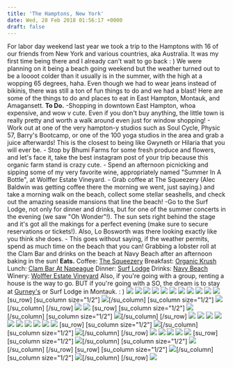 ```yaml
---
title: 'The Hamptons, New York'
date: Wed, 28 Feb 2018 01:56:17 +0000
draft: false
---
```


For labor day weekend last year we took a trip to the Hamptons with 16 of our friends from New York and various countries, aka Australia. It was my first time being there and I already can't wait to go back : ) We were planning on it being a beach going weekend but the weather turned out to be a loooot colder than it usually is in the summer, with the high at a wopping 65 degrees, haha. Even though we had to wear jeans instead of bikinis, there was still a ton of fun things to do and we had a blast! Here are some of the things to do and places to eat in East Hampton, Montauk, and Amagansett. **To Do.** -Shopping in downtown East Hampton, whoa expensive, and wow v cute. Even if you don't buy anything, the little town is really pretty and worth a walk around even just for window shopping! - Work out at one of the very hampton-y studios such as Soul Cycle, Physic 57, Barry's Bootcamp, or one of the 100 yoga studios in the area and grab a juice afterwards! This is the closest to being like Gwyneth or Hilaria that you will ever be. - Stop by Bhumi Farms for some fresh produce and flowers, and let's face it, take the best instagram post of your trip because this organic farm stand is crazy cute. - Spend an afternoon picnicking and sipping some of my very favorite wine, appropriately named "Summer In A Bottle", at Wolffer Estate Vineyard. - Grab coffee at The Squeezery (Alec Baldwin was getting coffee there the morning we went, just saying.) and take a morning walk on the beach, collect some stellar seashells, and check out the amazing seaside mansions that line the beach! -Go to the Surf Lodge, not only for dinner and drinks, but for one of the summer concerts in the evening (we saw "Oh Wonder"!). The sun sets right behind the stage and it's got all the makings for a perfect evening (make sure to secure reservations or tickets!). Also, Lo Bosworth was there looking exactly like you think she does. - This goes without saying, if the weather permits, spend as much time on the beach that you can! Grabbing a lobster roll at the Clam Bar and drinks on the beach at Navy Beach after an afternoon baking in the sun! **Eats.** Coffee: [The Squeezery](https://www.instagram.com/explore/locations/1674548829514486/the-squeezery/) Breakfast: [Organic Krush](https://www.instagram.com/organickrush/?hl=en) Lunch: [Clam Bar At Napeague](https://www.google.com/maps/place/Clam+Bar+At+Napeague/@40.9985281,-72.0457283,17z/data=!3m1!4b1!4m5!3m4!1s0x89e8add8e01ad36b:0x4d1179c64854bf64!8m2!3d40.9985281!4d-72.0435343) Dinner: [Surf Lodge](https://www.instagram.com/thesurflodge/?hl=en) Drinks: [Navy Beach](https://www.instagram.com/navybeachmontauk/?hl=en) Winery: [Wolffer Estate Vineyard](https://www.instagram.com/wolfferwine/?hl=en) Also, if you're going with a group, renting a house is the way to go. BUT if you're going with a SO, the dream is to stay at [Gurney's](https://www.instagram.com/gurneysmontauk/) or Surf Lodge in Montauk. : ) ![](http://jennajuby.com/wp-content/uploads/2018/02/SouthHampton_Blog-1.jpg) ![](http://jennajuby.com/wp-content/uploads/2018/02/SouthHampton_Blog-2.jpg) ![](http://jennajuby.com/wp-content/uploads/2018/02/SouthHampton_Blog-5.jpg) ![](http://jennajuby.com/wp-content/uploads/2018/02/SouthHampton_Blog-6.jpg) ![](http://jennajuby.com/wp-content/uploads/2018/02/SouthHampton_Blog-4.jpg) ![](http://jennajuby.com/wp-content/uploads/2018/02/SouthHampton_Blog-20.jpg) ![](http://jennajuby.com/wp-content/uploads/2018/02/SouthHampton_Blog-18.jpg) ![](http://jennajuby.com/wp-content/uploads/2018/02/SouthHampton_Blog-19.jpg) ![](http://jennajuby.com/wp-content/uploads/2018/02/SouthHampton_Blog-24.jpg) ![](http://jennajuby.com/wp-content/uploads/2018/02/SouthHampton_Blog-26.jpg) ![](http://jennajuby.com/wp-content/uploads/2018/02/SouthHampton_Blog-28.jpg) \[su\_row\] \[su\_column size="1/2"\] ![](http://jennajuby.com/wp-content/uploads/2018/02/SouthHampton_Blog-23.jpg)\[/su\_column\] \[su\_column size="1/2"\] ![](http://jennajuby.com/wp-content/uploads/2018/02/SouthHampton_Blog-25.jpg)\[/su\_column\] \[/su\_row\] ![](http://jennajuby.com/wp-content/uploads/2018/02/SouthHampton_Blog-27.jpg) ![](http://jennajuby.com/wp-content/uploads/2018/02/SouthHampton_Blog-29.jpg) \[su\_row\] \[su\_column size="1/2"\] ![](http://jennajuby.com/wp-content/uploads/2018/02/SouthHampton_Blog-31.jpg)\[/su\_column\] \[su\_column size="1/2"\] ![](http://jennajuby.com/wp-content/uploads/2018/02/SouthHampton_Blog-21.jpg)\[/su\_column\] \[/su\_row\] ![](http://jennajuby.com/wp-content/uploads/2018/02/SouthHampton_Blog-30.jpg) ![](http://jennajuby.com/wp-content/uploads/2018/02/SouthHampton_Blog-7.jpg) ![](http://jennajuby.com/wp-content/uploads/2018/02/SouthHampton_Blog-11.jpg) ![](http://jennajuby.com/wp-content/uploads/2018/02/SouthHampton_Blog-13.jpg) ![](http://jennajuby.com/wp-content/uploads/2018/02/SouthHampton_Blog-15.jpg) ![](http://jennajuby.com/wp-content/uploads/2018/02/SouthHampton_Blog-10.jpg) ![](http://jennajuby.com/wp-content/uploads/2018/02/SouthHampton_Blog-16.jpg) ![](http://jennajuby.com/wp-content/uploads/2018/02/SouthHampton_Blog-14.jpg) ![](http://jennajuby.com/wp-content/uploads/2018/02/SouthHampton_Blog-9.jpg) ![](http://jennajuby.com/wp-content/uploads/2018/02/SouthHampton_Blog-17.jpg) \[su\_row\] \[su\_column size="1/2"\] ![](http://jennajuby.com/wp-content/uploads/2018/02/SouthHampton_Blog-8.jpg)\[/su\_column\] \[su\_column size="1/2"\] ![](http://jennajuby.com/wp-content/uploads/2018/02/SouthHampton_Blog-32.jpg)\[/su\_column\] \[/su\_row\] ![](http://jennajuby.com/wp-content/uploads/2018/02/SouthHampton_Blog-33.jpg) ![](http://jennajuby.com/wp-content/uploads/2018/02/SouthHampton_Blog-41.jpg) ![](http://jennajuby.com/wp-content/uploads/2018/02/SouthHampton_Blog-34.jpg) ![](http://jennajuby.com/wp-content/uploads/2018/02/SouthHampton_Blog-38.jpg) ![](http://jennajuby.com/wp-content/uploads/2018/02/SouthHampton_Blog-39.jpg) \[su\_row\] \[su\_column size="1/2"\] ![](http://jennajuby.com/wp-content/uploads/2018/02/SouthHampton_Blog-42.jpg)\[/su\_column\] \[su\_column size="1/2"\] ![](http://jennajuby.com/wp-content/uploads/2018/02/SouthHampton_Blog-36.jpg)\[/su\_column\] \[/su\_row\] \[su\_row\] \[su\_column size="1/2"\] ![](http://jennajuby.com/wp-content/uploads/2018/02/SouthHampton_Blog-40.jpg)\[/su\_column\] \[su\_column size="1/2"\] ![](http://jennajuby.com/wp-content/uploads/2018/02/SouthHampton_Blog-37.jpg)\[/su\_column\] \[/su\_row\] ![](http://jennajuby.com/wp-content/uploads/2018/02/SouthHampton_Blog-43.jpg)